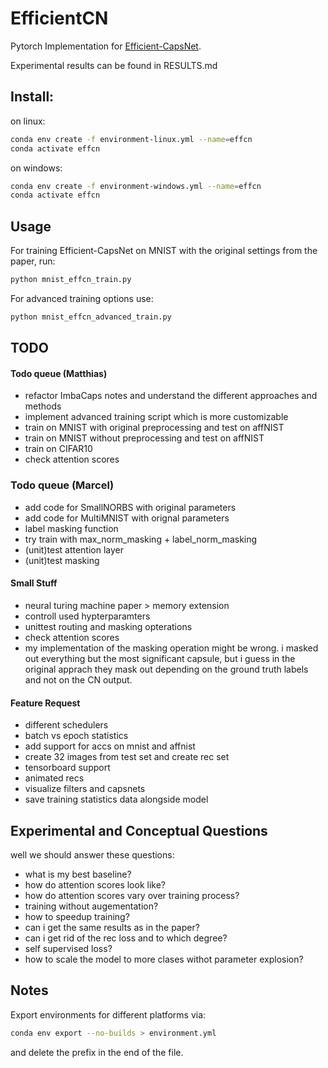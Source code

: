 # EfficientCN
Pytorch Implementation for [Efficient-CapsNet](https://arxiv.org/abs/2101.12491).

Experimental results can be found in RESULTS.md

## Install:

on linux:
```sh
conda env create -f environment-linux.yml --name=effcn
conda activate effcn
```

on windows:
```sh
conda env create -f environment-windows.yml --name=effcn
conda activate effcn
```


## Usage

For training Efficient-CapsNet on MNIST with the original settings from the paper, run:
```sh
python mnist_effcn_train.py
```

For advanced training options use:
```sh
python mnist_effcn_advanced_train.py
```

## TODO

#### Todo queue (Matthias)
- refactor ImbaCaps notes and understand the different approaches and methods
- implement advanced training script which is more customizable
- train on MNIST with original preprocessing and test on affNIST
- train on MNIST without preprocessing and test on affNIST
- train on CIFAR10
- check attention scores

### Todo queue (Marcel)
- add code for SmallNORBS with original parameters
- add code for MultiMNIST with orignal parameters
- label masking function
- try train with max_norm_masking + label_norm_masking
- (unit)test attention layer
- (unit)test masking

#### Small Stuff
- neural turing machine paper > memory extension
- controll used hypterparamters 
- unittest routing and masking opterations
- check attention scores
- my implementation of the masking operation might be wrong. i masked out everything but the most significant capsule, but i guess in the original apprach they mask out depending on the ground truth labels and not on the CN output.

#### Feature Request
- different schedulers
- batch vs epoch statistics
- add support for accs on mnist and affnist
- create 32 images from test set and create rec set
- tensorboard support
- animated recs
- visualize filters and capsnets
- save training statistics data alongside model

## Experimental and Conceptual Questions
well we should answer these questions:
- what is my best baseline?
- how do attention scores look like?
- how do attention scores vary over training process?
- training without augementation?
- how to speedup training?
- can i get the same results as in the paper?
- can i get rid of the rec loss and to which degree?
- self supervised loss?
- how to scale the model to more clases withot parameter explosion?

## Notes

Export environments for different platforms via:

```sh
conda env export --no-builds > environment.yml
```

and delete the prefix in the end of the file.